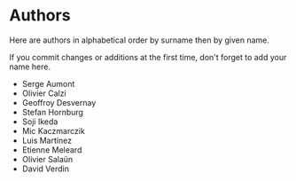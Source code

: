 Authors
=======

Here are authors in alphabetical order by surname then by given name.

If you commit changes or additions at the first time, don't forget to add your
name here.

  - Serge Aumont
  - Olivier Calzi
  - Geoffroy Desvernay
  - Stefan Hornburg
  - Soji Ikeda
  - Mic Kaczmarczik
  - Luis Martínez
  - Etienne Meleard
  - Olivier Salaün
  - David Verdin

